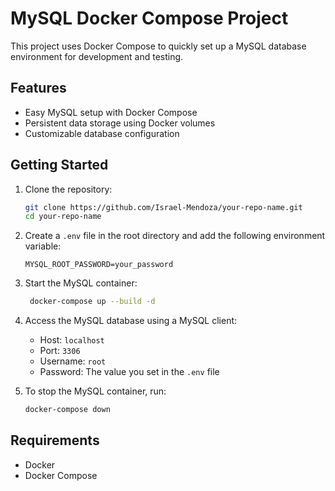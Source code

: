 # MySQL Docker Compose Project

This project uses Docker Compose to quickly set up a MySQL database environment for development and testing.

## Features

- Easy MySQL setup with Docker Compose
- Persistent data storage using Docker volumes
- Customizable database configuration

## Getting Started

1. Clone the repository:
   ```sh
   git clone https://github.com/Israel-Mendoza/your-repo-name.git
   cd your-repo-name
   ```
   
2. Create a `.env` file in the root directory and add the following environment variable:
   ```env
   MYSQL_ROOT_PASSWORD=your_password
   ```
   
3. Start the MySQL container:
   ```sh
    docker-compose up --build -d
    ```
   
4. Access the MySQL database using a MySQL client:

    - Host: `localhost`
    - Port: `3306`
    - Username: `root`
    - Password: The value you set in the `.env` file


5. To stop the MySQL container, run:
   ```sh
   docker-compose down
   ```

## Requirements
- Docker
- Docker Compose